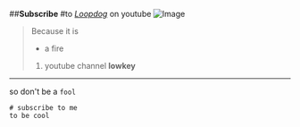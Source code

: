 ##**Subscribe** 
#to [*Loopdog*](https://www.youtube.com/channel/UClhCo5XM0Bu6vl9acMzb5RQ) 
on youtube ![Image](https://yt3.ggpht.com/584JjRp5QMuKbyduM_2k5RlXFqHJtQ0qLIPZpwbUjMJmgzZngHcam5JMuZQxyzGMV5ljwJRl0Q=s900-c-k-c0x00ffffff-no-rj)

> Because it is
> * a fire
> 1) youtube channel **lowkey**
---

so don't be a `fool`
```
# subscribe to me
to be cool
```

